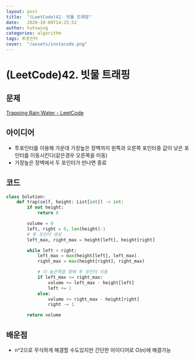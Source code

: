 ```yaml
---
layout: post
title:  "(LeetCode)42. 빗물 트래핑"
date:   2020-10-09T14:25:52
author: hutswing
categories: algorithm
tags: 투포인터
cover:  "/assets/instacode.png"
---
```


# (LeetCode)42. 빗물 트래핑

## 문제

[Trapping Rain Water - LeetCode](https://leetcode.com/problems/trapping-rain-water/)

## 아이디어

- 투포인터를 이용해 가운데 가장높은 장벽까지 왼쪽과 오른쪽 포인터중 값이 낮은 포인터를 이동시킨다(같은경우 오른쪽을 이동)
- 가장높은 장벽에서 두 포인터가 만나면 종료

## 코드

```python
class Solution:
    def trap(self, height: List[int]) -> int:
        if not height:
            return 0

        volume = 0
        left, right = 0, len(height)-1
        # 투 포인터 생성
        left_max, right_max = height[left], height[right]

        while left < right:
            left_max = max(height[left], left_max)
            right_max = max(height[right], right_max)

            # 더 높은쪽을 향해 투 포인터 이동
            if left_max <= right_max:
                volume += left_max - height[left]
                left += 1
            else:
                volume += right_max - height[right]
                right -= 1

        return volume
```

## 배운점

- n^2으로 무식하게 해결할 수도있지만 간단한 아이디어로 O(n)에 해결가능
